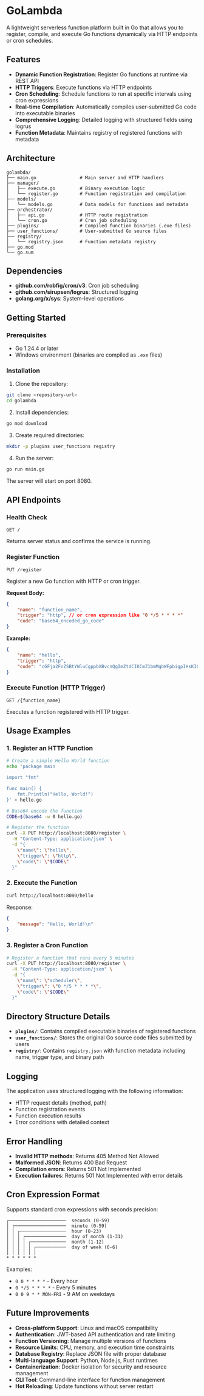 # GoLambda

A lightweight serverless function platform built in Go that allows you to register, compile, and execute Go functions dynamically via HTTP endpoints or cron schedules.

## Features

- **Dynamic Function Registration**: Register Go functions at runtime via REST API
- **HTTP Triggers**: Execute functions via HTTP endpoints
- **Cron Scheduling**: Schedule functions to run at specific intervals using cron expressions
- **Real-time Compilation**: Automatically compiles user-submitted Go code into executable binaries
- **Comprehensive Logging**: Detailed logging with structured fields using logrus
- **Function Metadata**: Maintains registry of registered functions with metadata

## Architecture

```
golambda/
├── main.go                # Main server and HTTP handlers
├── manager/
│   ├── execute.go         # Binary execution logic
│   └── register.go        # Function registration and compilation
├── models/
│   └── models.go          # Data models for functions and metadata
├── orchestrator/
│   ├── api.go             # HTTP route registration
│   └── cron.go            # Cron job scheduling
├── plugins/               # Compiled function binaries (.exe files)
├── user_functions/        # User-submitted Go source files
├── registry/
│   └── registry.json      # Function metadata registry
├── go.mod
└── go.sum
```

## Dependencies

- **github.com/robfig/cron/v3**: Cron job scheduling
- **github.com/sirupsen/logrus**: Structured logging
- **golang.org/x/sys**: System-level operations

## Getting Started

### Prerequisites

- Go 1.24.4 or later
- Windows environment (binaries are compiled as `.exe` files)

### Installation

1. Clone the repository:
```bash
git clone <repository-url>
cd golambda
```

2. Install dependencies:
```bash
go mod download
```

3. Create required directories:
```bash
mkdir -p plugins user_functions registry
```

4. Run the server:
```bash
go run main.go
```

The server will start on port 8080.

## API Endpoints

### Health Check
```
GET /
```
Returns server status and confirms the service is running.

### Register Function
```
PUT /register
```

Register a new Go function with HTTP or cron trigger.

**Request Body:**
```json
{
    "name": "function_name",
    "trigger": "http", // or cron expression like "0 */5 * * * *"
    "code": "base64_encoded_go_code"
}
```

**Example:**
```json
{
    "name": "hello",
    "trigger": "http",
    "code": "cGFja2FnZSBtYWluCgppbXBvcnQgImZtdCIKCmZ1bmMgbWFpbigpIHsKICAgIGZtdC5QcmludGxuKCJIZWxsbywgV29ybGQhIikKfQ=="
}
```

### Execute Function (HTTP Trigger)
```
GET /{function_name}
```
Executes a function registered with HTTP trigger.

## Usage Examples

### 1. Register an HTTP Function

```bash
# Create a simple Hello World function
echo 'package main

import "fmt"

func main() {
    fmt.Println("Hello, World!")
}' > hello.go

# Base64 encode the function
CODE=$(base64 -w 0 hello.go)

# Register the function
curl -X PUT http://localhost:8080/register \
  -H "Content-Type: application/json" \
  -d "{
    \"name\": \"hello\",
    \"trigger\": \"http\",
    \"code\": \"$CODE\"
  }"
```

### 2. Execute the Function

```bash
curl http://localhost:8080/hello
```

Response:
```json
{
    "message": "Hello, World!\n"
}
```

### 3. Register a Cron Function

```bash
# Register a function that runs every 5 minutes
curl -X PUT http://localhost:8080/register \
  -H "Content-Type: application/json" \
  -d "{
    \"name\": \"scheduler\",
    \"trigger\": \"0 */5 * * * *\",
    \"code\": \"$CODE\"
  }"
```

## Directory Structure Details

- **`plugins/`**: Contains compiled executable binaries of registered functions
- **`user_functions/`**: Stores the original Go source code files submitted by users
- **`registry/`**: Contains `registry.json` with function metadata including name, trigger type, and binary path

## Logging

The application uses structured logging with the following information:
- HTTP request details (method, path)
- Function registration events
- Function execution results
- Error conditions with detailed context

## Error Handling

- **Invalid HTTP methods**: Returns 405 Method Not Allowed
- **Malformed JSON**: Returns 400 Bad Request
- **Compilation errors**: Returns 501 Not Implemented
- **Execution failures**: Returns 501 Not Implemented with error details

## Cron Expression Format

Supports standard cron expressions with seconds precision:

```
┌─────────────────────  seconds (0-59)
│ ┌───────────────────  minute (0-59)
│ │ ┌─────────────────  hour (0-23)
│ │ │ ┌───────────────  day of month (1-31)
│ │ │ │ ┌─────────────  month (1-12)
│ │ │ │ │ ┌───────────  day of week (0-6)
│ │ │ │ │ │
* * * * * *
```

Examples:
- `0 0 * * * *` - Every hour
- `0 */5 * * * *` - Every 5 minutes
- `0 0 9 * * MON-FRI` - 9 AM on weekdays

## Future Improvements

- **Cross-platform Support**: Linux and macOS compatibility
- **Authentication**: JWT-based API authentication and rate limiting
- **Function Versioning**: Manage multiple versions of functions
- **Resource Limits**: CPU, memory, and execution time constraints
- **Database Registry**: Replace JSON file with proper database
- **Multi-language Support**: Python, Node.js, Rust runtimes
- **Containerization**: Docker isolation for security and resource management
- **CLI Tool**: Command-line interface for function management
- **Hot Reloading**: Update functions without server restart
